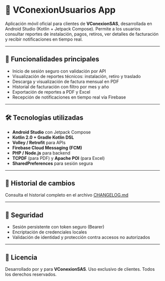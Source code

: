# 📱 VConexionUsuarios App

Aplicación móvil oficial para clientes de **VConexionSAS**, desarrollada en Android Studio (Kotlin + Jetpack Compose). Permite a los usuarios consultar reportes de instalación, pagos, retiros, ver detalles de facturación y recibir notificaciones en tiempo real.

---

## 🚀 Funcionalidades principales

- Inicio de sesión seguro con validación por API
- Visualización de reportes técnicos: instalación, retiro y traslado
- Descarga y visualización de factura mensual en PDF
- Historial de facturación con filtro por mes y año
- Exportación de reportes a PDF y Excel
- Recepción de notificaciones en tiempo real vía Firebase

---

## 🛠️ Tecnologías utilizadas

- **Android Studio** con Jetpack Compose
- **Kotlin 2.0 + Gradle Kotlin DSL**
- **Volley / Retrofit** para APIs
- **Firebase Cloud Messaging (FCM)**
- **PHP / Node.js** para backend
- **TCPDF** (para PDF) y **Apache POI** (para Excel)
- **SharedPreferences** para sesión segura

---

## 📌 Historial de cambios

Consulta el historial completo en el archivo [CHANGELOG.md](./CHANGELOG.md)

---

## 🔐 Seguridad

- Sesión persistente con token seguro (Bearer)
- Encriptación de credenciales locales
- Validación de identidad y protección contra accesos no autorizados

---

## 📄 Licencia

Desarrollado por y para **VConexionSAS**. Uso exclusivo de clientes. Todos los derechos reservados.
